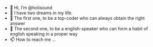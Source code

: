 - 👋 Hi, I’m @holisound
- 👀 I have two dreams in my life. 
- 🌱 The first one, to be a top-coder who can always obtain the right answer
- 💞️ The second one, to be a english-speaker who can form a habit of english speaking in a proper way 
- 📫 How to reach me ...

<!---
holisound/holisound is a ✨ special ✨ repository because its `README.md` (this file) appears on your GitHub profile.
You can click the Preview link to take a look at your changes.
--->

